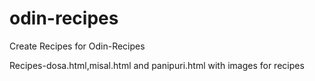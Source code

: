 # odin-recipes
Create Recipes for Odin-Recipes

Recipes-dosa.html,misal.html and panipuri.html
with images for recipes